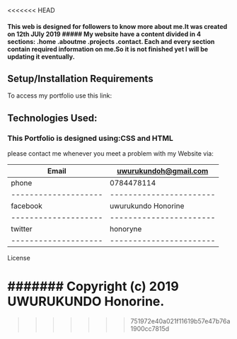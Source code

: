 
<<<<<<< HEAD
#### This web is designed for followers to know more about me.It was created on 12th JUly 2019 ##### My website have a content divided in 4 sections: .home .aboutme .projects .contact. Each and every section contain required information on me.So it is not finished yet I will be updating it eventually.

## Setup/Installation Requirements
To access my portfolio use this link:

## Technologies Used:
### This Portfolio is designed using:CSS and HTML

please contact me whenever you meet a problem with my Website via:



|Email               | uwurukundoh@gmail.com |
|--------------------|-----------------------|
| phone              |0784478114             |
|--------------------|-----------------------|
|facebook            |uwurukundo Honorine    |
|--------------------|-----------------------|
|twitter             |honoryne               |  
|--------------------|-----------------------|

License

####### Copyright (c) 2019 UWURUKUNDO Honorine.
=======
>>>>>>> 751972e40a021f11619b57e47b76a1900cc7815d
